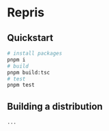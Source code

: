 # Repris

## Quickstart

```bash
# install packages
pnpm i
# build
pnpm build:tsc
# test
pnpm test
```

## Building a distribution

```
...
```
